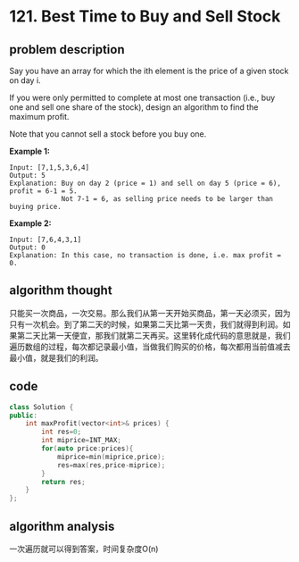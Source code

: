 # 121. Best Time to Buy and Sell Stock

## problem description

Say you have an array for which the ith element is the price of a given stock on day i.

If you were only permitted to complete at most one transaction (i.e., buy one and sell one share of the stock), design an algorithm to find the maximum profit.

Note that you cannot sell a stock before you buy one.

**Example 1:**

```text
Input: [7,1,5,3,6,4]
Output: 5
Explanation: Buy on day 2 (price = 1) and sell on day 5 (price = 6), profit = 6-1 = 5.
             Not 7-1 = 6, as selling price needs to be larger than buying price.
```
**Example 2:**
```text
Input: [7,6,4,3,1]
Output: 0
Explanation: In this case, no transaction is done, i.e. max profit = 0.
```

## algorithm thought
只能买一次商品，一次交易。那么我们从第一天开始买商品，第一天必须买，因为只有一次机会。到了第二天的时候，如果第二天比第一天贵，我们就得到利润。如果第二天比第一天便宜，那我们就第二天再买。这里转化成代码的意思就是，我们遍历数组的过程，每次都记录最小值，当做我们购买的价格，每次都用当前值减去最小值，就是我们的利润。

## code
```c++
class Solution {
public:
    int maxProfit(vector<int>& prices) {
        int res=0;
        int miprice=INT_MAX;
        for(auto price:prices){
            miprice=min(miprice,price);
            res=max(res,price-miprice);
        }
        return res;
    }
};
```

## algorithm analysis
一次遍历就可以得到答案，时间复杂度O(n)
